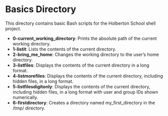 # Basics Directory
This directory contains basic Bash scripts for the Holberton School shell project.

- **0-current_working_directory**: Prints the absolute path of the current working directory.
- **1-listit**: Lists the contents of the current directory.
- **2-bring_me_home**: Changes the working directory to the user’s home directory.
- **3-listfiles**: Displays the contents of the current directory in a long format.
- **4-listmorefiles**: Displays the contents of the current directory, including hidden files, in a long format.
- **5-listfilesdigitonly**: Displays the contents of the current directory, including hidden files, in a long format with user and group IDs shown numerically.
- **6-firstdirectory**: Creates a directory named my_first_directory in the /tmp/ directory.
